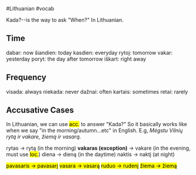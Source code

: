 #Lithuanian #vocab 

Kada?--is the way to ask "When?" In Lithuanian.

## Time

dabar: now
šiandien: today
kasdien: everyday
rytoj: tomorrow
vakar: yesterday
poryt: the day after tomorrow
iškart: right away

## Frequency

visada: always
niekada: never
dažnai: often
kartais: sometimes
retai: rarely

## Accusative Cases

In Lithuanian, we can use <mark class="hltr-green">acc.</mark> to answer "Kada?" So it basically works like when we say "in the morning/autumn...etc" in English. E.g, _Mėgstu Vilnių rytą ir vakare, žiemą ir vasarą._

rytas -> rytą (in the morning)
__vakaras (exception)__ -> vakare (in the evening, must use <mark class="hltr-green">loc.</mark>)
diena -> dieną (in the daytime)
naktis -> naktį (at night)

<mark class="hltr-yellow">pavasaris -> pavasarį</mark>
<mark class="hltr-green">vasara -> vasarą</mark>
<mark class="hltr-orange">ruduo -> rudenį</mark>
<mark class="hltr-blue">žiema -> žiemą</mark>



  

